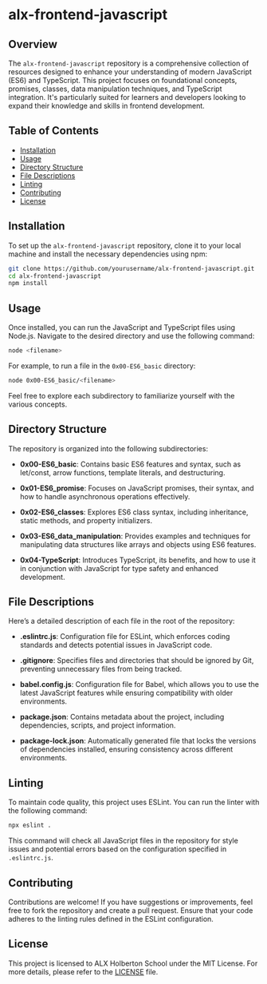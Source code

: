 # alx-frontend-javascript

## Overview

The `alx-frontend-javascript` repository is a comprehensive collection of resources designed to enhance your understanding of modern JavaScript (ES6) and TypeScript. This project focuses on foundational concepts, promises, classes, data manipulation techniques, and TypeScript integration. It's particularly suited for learners and developers looking to expand their knowledge and skills in frontend development.

## Table of Contents

- [Installation](#installation)
- [Usage](#usage)
- [Directory Structure](#directory-structure)
- [File Descriptions](#file-descriptions)
- [Linting](#linting)
- [Contributing](#contributing)
- [License](#license)

## Installation

To set up the `alx-frontend-javascript` repository, clone it to your local machine and install the necessary dependencies using npm:

```bash
git clone https://github.com/yourusername/alx-frontend-javascript.git
cd alx-frontend-javascript
npm install
```

## Usage

Once installed, you can run the JavaScript and TypeScript files using Node.js. Navigate to the desired directory and use the following command:

```bash
node <filename>
```

For example, to run a file in the `0x00-ES6_basic` directory:

```bash
node 0x00-ES6_basic/<filename>
```

Feel free to explore each subdirectory to familiarize yourself with the various concepts.

## Directory Structure

The repository is organized into the following subdirectories:

- **0x00-ES6_basic**: Contains basic ES6 features and syntax, such as let/const, arrow functions, template literals, and destructuring.
  
- **0x01-ES6_promise**: Focuses on JavaScript promises, their syntax, and how to handle asynchronous operations effectively.
  
- **0x02-ES6_classes**: Explores ES6 class syntax, including inheritance, static methods, and property initializers.
  
- **0x03-ES6_data_manipulation**: Provides examples and techniques for manipulating data structures like arrays and objects using ES6 features.
  
- **0x04-TypeScript**: Introduces TypeScript, its benefits, and how to use it in conjunction with JavaScript for type safety and enhanced development.

## File Descriptions

Here’s a detailed description of each file in the root of the repository:

- **.eslintrc.js**: Configuration file for ESLint, which enforces coding standards and detects potential issues in JavaScript code.

- **.gitignore**: Specifies files and directories that should be ignored by Git, preventing unnecessary files from being tracked.

- **babel.config.js**: Configuration file for Babel, which allows you to use the latest JavaScript features while ensuring compatibility with older environments.

- **package.json**: Contains metadata about the project, including dependencies, scripts, and project information.

- **package-lock.json**: Automatically generated file that locks the versions of dependencies installed, ensuring consistency across different environments.

## Linting

To maintain code quality, this project uses ESLint. You can run the linter with the following command:

```bash
npx eslint .
```

This command will check all JavaScript files in the repository for style issues and potential errors based on the configuration specified in `.eslintrc.js`.

## Contributing

Contributions are welcome! If you have suggestions or improvements, feel free to fork the repository and create a pull request. Ensure that your code adheres to the linting rules defined in the ESLint configuration.

## License

This project is licensed to ALX Holberton School under the MIT License. For more details, please refer to the [LICENSE](LICENSE) file.